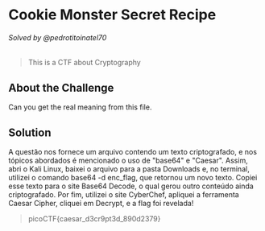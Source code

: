 # Cookie Monster Secret Recipe
###### Solved by @pedrotitoinatel70
> This is a CTF about Cryptography
## About the Challenge
Can you get the real meaning from this file.
## Solution
A questão nos fornece um arquivo contendo um texto criptografado, e nos tópicos abordados é mencionado o uso de "base64" e "Caesar". Assim, abri o Kali Linux, baixei o arquivo para a pasta Downloads e, no terminal, utilizei o comando base64 -d enc_flag, que retornou um novo texto. Copiei esse texto para o site Base64 Decode, o qual gerou outro conteúdo ainda criptografado. Por fim, utilizei o site CyberChef, apliquei a ferramenta Caesar Cipher, cliquei em Decrypt, e a flag foi revelada!
> picoCTF{caesar_d3cr9pt3d_890d2379}
